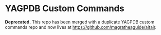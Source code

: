 # YAGPDB Custom Commands

**Deprecated.** This repo has been merged with a duplicate YAGPDB custom commands repo and now lives at https://github.com/magratheaguide/altair.
